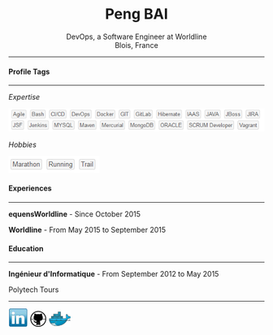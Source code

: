 <center> <h1>Peng BAI</h1> </center>

<center>DevOps, a Software Engineer at Worldline</center>
<center>Blois, France</center>

------

#### Profile Tags
----
*Expertise*

![expertise](./img/expertise.PNG)

*Hobbies*

![hobbies](./img/hobbies.PNG)

#### Experiences
----
**equensWorldline**  -  Since  October 2015  

**Worldline**  -  From  May 2015  to September 2015 

#### Education
----
**Ingénieur d'Informatique**  -  From  September 2012  to May 2015

Polytech Tours 

----

[![Linkedin](./img/linkedin.PNG)](https://www.linkedin.com/in/baipeng)
[![Github](./img/github.PNG)](https://github.com/PengBAI)
[![Dockerhub](./img/docker.PNG)](https://hub.docker.com/u/pengbai/)
